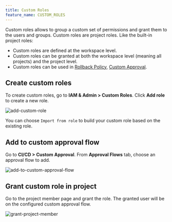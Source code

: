 ```yaml
---
title: Custom Roles
feature_name: CUSTOM_ROLES
---
```


<TutorialBlock url="/docs/tutorials/how-to-manage-roles" title="How to Manage Roles" />

Custom roles allows to group a custom set of permissions and grant them to the users and groups. Custom roles are project roles. Like the built-in project roles:

- Custom roles are defined at the workspace level.
- Custom roles can be granted at both the workspace level (meaning all projects) and the project level.
- Custom roles can be used in [Rollback Policy](/docs/administration/environment-policy/rollout-policy/), [Custom Approval](/docs/administration/custom-approval).

## Create custom roles

To create custom roles, go to **IAM & Admin > Custom Roles**. Click **Add role** to create a new role.

![add-custom-role](/content/docs/administration/custom-roles/add-custom-role.webp)

You can choose `Import from role` to build your custom role based on the existing role.

## Add to custom approval flow

Go to **CI/CD > Custom Approval**. From **Approval Flows** tab, choose an approval flow to add.

![add-to-custom-approval-flow](/content/docs/administration/custom-roles/add-to-custom-approval-flow.webp)

## Grant custom role in project

Go to the project member page and grant the role. The granted user will be on the configured
custom approval flow.

![grant-project-member](/content/docs/administration/custom-roles/grant-project-member.webp)
